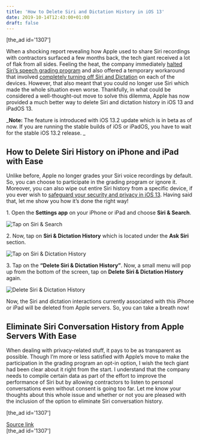 ```yaml
---
title: 'How to Delete Siri and Dictation History in iOS 13'
date: 2019-10-14T12:43:00+01:00
draft: false
---
```


\[the\_ad id='1307'\]  
  

  

When a shocking report revealing how Apple used to share Siri recordings with contractors surfaced a few months back, the tech giant received a lot of flak from all sides. Feeling the heat, the company immediately [halted Siri’s speech grading program](https://beebom.com/apple-suspends-siri-speech-grading/) and also offered a temporary workaround that involved [completely turning off Siri and Dictation](https://beebom.com/delete-siri-recordings-apple-servers/) on each of the devices. However, that also meant that you could no longer use Siri which made the whole situation even worse. Thankfully, in what could be considered a well-thought-out move to solve this dilemma, Apple has now provided a much better way to delete Siri and dictation history in iOS 13 and iPadOS 13.  

_**Note:** The feature is introduced with iOS 13.2 update which is in beta as of now. If you are running the stable builds of iOS or iPadOS, you have to wait for the stable iOS 13.2 release. _  

How to Delete Siri History on iPhone and iPad with Ease
-------------------------------------------------------

  

Unlike before, Apple no longer grades your Siri voice recordings by default. So, you can choose to participate in the grading program or ignore it. Moreover, you can also wipe out entire Siri history from a specific device, if you ever wish to [safeguard your security and privacy in iOS 13](https://beebom.com/improve-security-privacy-tips-ios-13/). Having said that, let me show you how it’s done the right way!  

1\. Open the **Settings app** on your iPhone or iPad and choose **Siri & Search**.  

![Tap on Siri & Search](https://beebom.com/wp-content/uploads/2019/10/Tap-on-Siri-and-Search.jpg)

2\. Now, tap on **Siri & Dictation History** which is located under the **Ask Siri** section.  

![Tap on Siri & Dictation History](https://beebom.com/wp-content/uploads/2019/10/Tap-on-Siri-Dictation-History-.jpg)

3\. Tap on the **“Delete Siri & Dictation History”**. Now, a small menu will pop up from the bottom of the screen, tap on **Delete Siri & Dictation History** again.  

![Delete Siri & Dictation History](https://beebom.com/wp-content/uploads/2019/10/Delete-Siri-Dictation-History.jpg)

Now, the Siri and dictation interactions currently associated with this iPhone or iPad will be deleted from Apple servers. So, you can take a breath now!  

Eliminate Siri Conversation History from Apple Servers With Ease
----------------------------------------------------------------

  

When dealing with privacy-related stuff, it pays to be as transparent as possible. Though I’m more or less satisfied with Apple’s move to make the participation in the grading program an opt-in option, I wish the tech giant had been clear about it right from the start. I understand that the company needs to compile certain data as part of the effort to improve the performance of Siri but by allowing contractors to listen to personal conversations even without consent is going too far. Let me know your thoughts about this whole issue and whether or not you are pleased with the inclusion of the option to eliminate Siri conversation history.  

  
\[the\_ad id='1307'\]  
  
[Source link](https://beebom.com/how-delete-siri-dictation-history-ios-13-ipados-13/)  
\[the\_ad id='1307'\]